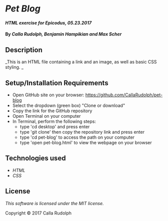 # _Pet Blog_

#### _HTML exercise for Epicodus, 05.23.2017_

#### By _**Calla Rudolph, Benjamin Hampikian and Max Scher**_

## Description

_This is an HTML file containing a link and an image, as well as basic CSS styling. _

## Setup/Installation Requirements

* Open GitHub site on your browser: https://github.com/CallaRudolph/pet-blog
* Select the dropdown (green box) "Clone or download"
* Copy the link for the GitHub repository
* Open Terminal on your computer
* In Terminal, perform the following steps:
  * type 'cd desktop' and press enter
  * type 'git clone' then copy the repository link and press enter
  * type 'cd pet-blog' to access the path on your computer
  * type 'open pet-blog.html' to view the webpage on your browser

## Technologies used

* _HTML_
* _CSS_

## License

_This software is licensed under the MIT license._

Copyright &copy; 2017 Calla Rudolph
